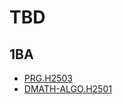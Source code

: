 # TBD

## 1BA

- [PRG.H2503](1ba/PRG.H2503/README.md)
- [DMATH-ALGO.H2501](1ba/DMATH-ALGO.H2501/README.md)